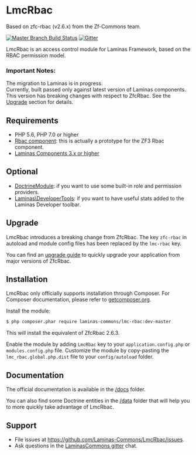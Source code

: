 # LmcRbac

Based on zfc-rbac (v2.6.x) from the Zf-Commons team.


<!--
[![Coverage Status](https://coveralls.io/repos/ZF-Commons/zfc-rbac/badge.png)](https://coveralls.io/r/ZF-Commons/zfc-rbac)
[![Latest Stable Version](https://poser.pugx.org/zf-commons/zfc-rbac/v/stable.png)](https://packagist.org/packages/zf-commons/zfc-rbac)
[![Latest Unstable Version](https://poser.pugx.org/zf-commons/zfc-rbac/v/unstable.png)](https://packagist.org/packages/zf-commons/zfc-rbac)
[![Scrutinizer Quality Score](https://scrutinizer-ci.com/g/ZF-Commons/zfc-rbac/badges/quality-score.png?s=685a2b34dc626a0af9934f9c8d246b68a8cac884)](https://scrutinizer-ci.com/g/ZF-Commons/zfc-rbac/)
[![Total Downloads](https://poser.pugx.org/zf-commons/zfc-rbac/downloads.png)](https://packagist.org/packages/zf-commons/zfc-rbac)
-->
[![Master Branch Build Status](https://travis-ci.org/Laminas-Commons/LmcRbac.svg?branch=master)](http://travis-ci.org/Laminas-Commons/LmcRbac)
[![Gitter](https://badges.gitter.im/LaminasCommons/community.svg)](https://gitter.im/LaminasCommons/community?utm_source=badge&utm_medium=badge&utm_campaign=pr-badge)


LmcRbac is an access control module for Laminas Framework, based on the RBAC permission model.

### Important Notes:  

The migration to Laminas is in progress.  
Currently, built passed only against latest version of Laminas components.   
This version has breaking changes with respect to ZfcRbac. See the [Upgrade](#upgrade) section for details.


## Requirements

- PHP 5.6, PHP 7.0 or higher
- [Rbac component](https://github.com/zf-fr/rbac): this is actually a prototype for the ZF3 Rbac component.
- [Laminas Components 3.x or higher](http://www.github.com/laminas)

> 

## Optional

- [DoctrineModule](https://github.com/doctrine/DoctrineModule): if you want to use some built-in role and permission providers.
- [Laminas\DeveloperTools](https://github.com/laminas/Laminas\DeveloperTools): if you want to have useful stats added to
the Laminas Developer toolbar.

## Upgrade

LmcRbac introduces a breaking change from ZfcRbac.  The key `zfc-rbac` in autoload and module config files has been replaced
by the `lmc-rbac` key.

You can find an [upgrade guide](UPGRADE.md) to quickly upgrade your application from major versions of ZfcRbac.

## Installation

LmcRbac only officially supports installation through Composer. For Composer documentation, please refer to
[getcomposer.org](http://getcomposer.org/).

Install the module:

```sh
$ php composer.phar require laminas-commons/lmc-rbac:dev-master
```
This will install the equivalent of ZfcRbac 2.6.3.

Enable the module by adding `LmcRbac` key to your `application.config.php` or `modules.config.php` file. Customize the module by copy-pasting
the `lmc_rbac.global.php.dist` file to your `config/autoload` folder.

## Documentation

The official documentation is available in the [/docs](/docs) folder.

You can also find some Doctrine entities in the [/data](/data) folder that will help you to more quickly take advantage
of LmcRbac.

## Support

- File issues at https://github.com/Laminas-Commons/LmcRbac/issues.
- Ask questions in the [LaminasCommons gitter](https://gitter.im/LaminasCommons) chat.
